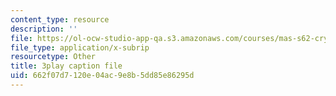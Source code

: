 ```yaml
---
content_type: resource
description: ''
file: https://ol-ocw-studio-app-qa.s3.amazonaws.com/courses/mas-s62-cryptocurrency-engineering-and-design-spring-2018/662f07d7120e04ac9e8b5dd85e86295d_UySc4jxbqi4.srt
file_type: application/x-subrip
resourcetype: Other
title: 3play caption file
uid: 662f07d7-120e-04ac-9e8b-5dd85e86295d
---
```

